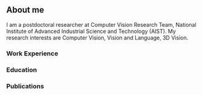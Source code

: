 ## About me

I am a postdoctoral researcher at Computer Vision Research Team, National Institute of Advanced Industrial Science and Technology (AIST). My research interests are Computer Vision, Vision and Language, 3D Vision.

### Work Experience




### Education


### Publications



